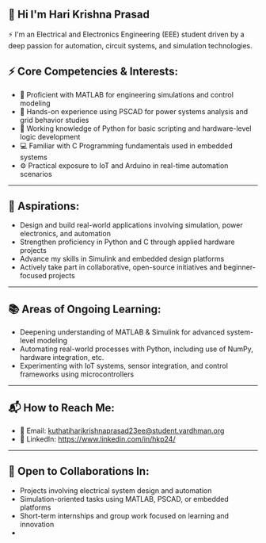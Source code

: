 ## 👋 Hi I'm Hari Krishna Prasad 
   
  ⚡ I'm an Electrical and Electronics Engineering (EEE) student driven by a deep passion for automation, circuit systems, and simulation technologies.

## ⚡ Core Competencies & Interests:

- 🔶 Proficient with MATLAB for engineering simulations and control modeling  
- 🔷 Hands-on experience using PSCAD for power systems analysis and grid behavior studies  
- 🐍 Working knowledge of Python for basic scripting and hardware-level logic development  
- 💻 Familiar with C Programming fundamentals used in embedded systems  
- ⚙ Practical exposure to IoT and Arduino in real-time automation scenarios

---

## 🎯 Aspirations:

- Design and build real-world applications involving simulation, power electronics, and automation  
- Strengthen proficiency in Python and C through applied hardware projects  
- Advance my skills in Simulink and embedded design platforms  
- Actively take part in collaborative, open-source initiatives and beginner-focused projects

---

## 📚 Areas of Ongoing Learning:

- Deepening understanding of MATLAB & Simulink for advanced system-level modeling  
- Automating real-world processes with Python, including use of NumPy, hardware integration, etc.  
- Experimenting with IoT systems, sensor integration, and control frameworks using microcontrollers

---

## 📬 How to Reach Me:

- 📧 Email: kuthatiharikrishnaprasad23ee@student.vardhman.org  
- 🔗 LinkedIn: https://www.linkedin.com/in/hkp24/

---

## 🤝 Open to Collaborations In:

- Projects involving electrical system design and automation  
- Simulation-oriented tasks using MATLAB, PSCAD, or embedded platforms  
- Short-term internships and group work focused on learning and innovation
-

